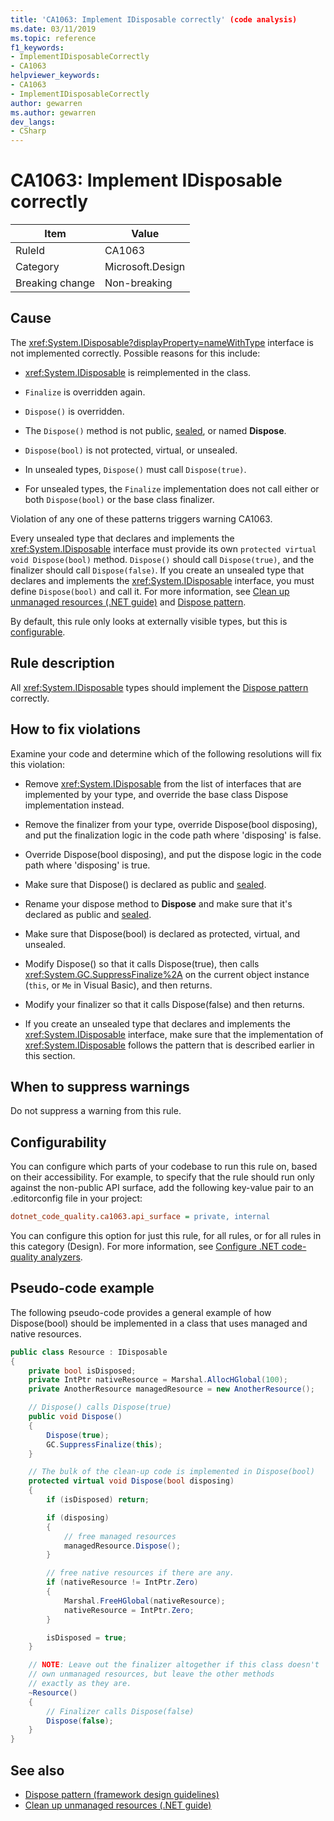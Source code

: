 ```yaml
---
title: 'CA1063: Implement IDisposable correctly' (code analysis)
ms.date: 03/11/2019
ms.topic: reference
f1_keywords:
- ImplementIDisposableCorrectly
- CA1063
helpviewer_keywords:
- CA1063
- ImplementIDisposableCorrectly
author: gewarren
ms.author: gewarren
dev_langs:
- CSharp
---
```

# CA1063: Implement IDisposable correctly

|Item|Value|
|-|-|
|RuleId|CA1063|
|Category|Microsoft.Design|
|Breaking change|Non-breaking|

## Cause

The <xref:System.IDisposable?displayProperty=nameWithType> interface is not implemented correctly. Possible reasons for this include:

- <xref:System.IDisposable> is reimplemented in the class.

- `Finalize` is overridden again.

- `Dispose()` is overridden.

- The `Dispose()` method is not public, [sealed](../../../csharp/language-reference/keywords/sealed.md), or named **Dispose**.

- `Dispose(bool)` is not protected, virtual, or unsealed.

- In unsealed types, `Dispose()` must call `Dispose(true)`.

- For unsealed types, the `Finalize` implementation does not call either or both `Dispose(bool)` or the base class finalizer.

Violation of any one of these patterns triggers warning CA1063.

Every unsealed type that declares and implements the <xref:System.IDisposable> interface must provide its own `protected virtual void Dispose(bool)` method. `Dispose()` should call `Dispose(true)`, and the finalizer should call `Dispose(false)`. If you create an unsealed type that declares and implements the <xref:System.IDisposable> interface, you must define `Dispose(bool)` and call it. For more information, see [Clean up unmanaged resources (.NET guide)](../../../standard/garbage-collection/unmanaged.md) and [Dispose pattern](/dotnet/standard/design-guidelines/dispose-pattern).

By default, this rule only looks at externally visible types, but this is [configurable](#configurability).

## Rule description

All <xref:System.IDisposable> types should implement the [Dispose pattern](/dotnet/standard/design-guidelines/dispose-pattern) correctly.

## How to fix violations

Examine your code and determine which of the following resolutions will fix this violation:

- Remove <xref:System.IDisposable> from the list of interfaces that are implemented by your type, and override the base class Dispose implementation instead.

- Remove the finalizer from your type, override Dispose(bool disposing), and put the finalization logic in the code path where 'disposing' is false.

- Override Dispose(bool disposing), and put the dispose logic in the code path where 'disposing' is true.

- Make sure that Dispose() is declared as public and [sealed](../../../csharp/language-reference/keywords/sealed.md).

- Rename your dispose method to **Dispose** and make sure that it's declared as public and [sealed](../../../csharp/language-reference/keywords/sealed.md).

- Make sure that Dispose(bool) is declared as protected, virtual, and unsealed.

- Modify Dispose() so that it calls Dispose(true), then calls <xref:System.GC.SuppressFinalize%2A> on the current object instance (`this`, or `Me` in Visual Basic), and then returns.

- Modify your finalizer so that it calls Dispose(false) and then returns.

- If you create an unsealed type that declares and implements the <xref:System.IDisposable> interface, make sure that the implementation of <xref:System.IDisposable> follows the pattern that is described earlier in this section.

## When to suppress warnings

Do not suppress a warning from this rule.

## Configurability

You can configure which parts of your codebase to run this rule on, based on their accessibility. For example, to specify that the rule should run only against the non-public API surface, add the following key-value pair to an .editorconfig file in your project:

```ini
dotnet_code_quality.ca1063.api_surface = private, internal
```

You can configure this option for just this rule, for all rules, or for all rules in this category (Design). For more information, see [Configure .NET code-quality analyzers](configure-fxcop-analyzers.md).

## Pseudo-code example

The following pseudo-code provides a general example of how Dispose(bool) should be implemented in a class that uses managed and native resources.

```csharp
public class Resource : IDisposable
{
    private bool isDisposed;
    private IntPtr nativeResource = Marshal.AllocHGlobal(100);
    private AnotherResource managedResource = new AnotherResource();

    // Dispose() calls Dispose(true)
    public void Dispose()
    {
        Dispose(true);
        GC.SuppressFinalize(this);
    }

    // The bulk of the clean-up code is implemented in Dispose(bool)
    protected virtual void Dispose(bool disposing)
    {
        if (isDisposed) return;

        if (disposing)
        {
            // free managed resources
            managedResource.Dispose();
        }

        // free native resources if there are any.
        if (nativeResource != IntPtr.Zero)
        {
            Marshal.FreeHGlobal(nativeResource);
            nativeResource = IntPtr.Zero;
        }

        isDisposed = true;
    }

    // NOTE: Leave out the finalizer altogether if this class doesn't
    // own unmanaged resources, but leave the other methods
    // exactly as they are.
    ~Resource()
    {
        // Finalizer calls Dispose(false)
        Dispose(false);
    }
}
```

## See also

- [Dispose pattern (framework design guidelines)](/dotnet/standard/design-guidelines/dispose-pattern)
- [Clean up unmanaged resources (.NET guide)](../../../standard/garbage-collection/unmanaged.md)
